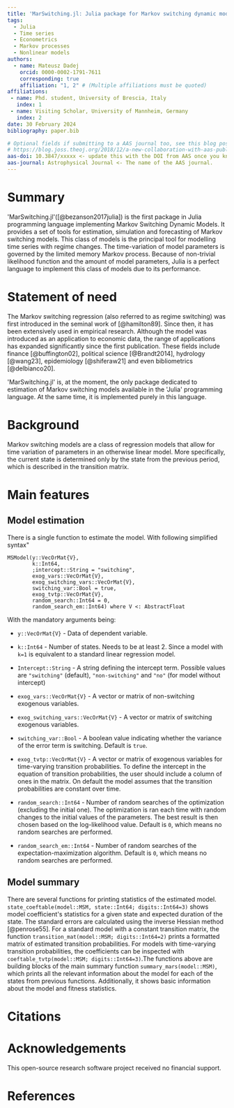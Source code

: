 ```yaml
---
title: 'MarSwitching.jl: Julia package for Markov switching dynamic models'
tags:
  - Julia
  - Time series
  - Econometrics
  - Markov processes 
  - Nonlinear models
authors:
  - name: Mateusz Dadej
    orcid: 0000-0002-1791-7611
    corresponding: true
    affiliation: "1, 2" # (Multiple affiliations must be quoted)
affiliations:
 - name: Phd. student, University of Brescia, Italy
   index: 1
 - name: Visiting Scholar, University of Mannheim, Germany
   index: 2
date: 30 February 2024
bibliography: paper.bib

# Optional fields if submitting to a AAS journal too, see this blog post:
# https://blog.joss.theoj.org/2018/12/a-new-collaboration-with-aas-publishing
aas-doi: 10.3847/xxxxx <- update this with the DOI from AAS once you know it.
aas-journal: Astrophysical Journal <- The name of the AAS journal.
---
```


# Summary

'MarSwitching.jl'([@bezanson2017julia]) is the first package in Julia programming language implementing Markov Switching Dynamic Models. It provides a set of tools for estimation, simulation and forecasting of Markov switching models. This class of models is the principal tool for modelling time series with regime changes. The time-variation of model parameters is governed by the limited memory Markov process. Because of non-trivial likelihood function and the amount of model parameters, Julia is a perfect language to implement this class of models due to its performance. 


# Statement of need

The Markov switching regression (also referred to as regime switching) was first introduced in the seminal work of [@hamilton89]. Since then, it has been extensively used in empirical research. Although the model was introduced as an application to economic data, the range of applications has expanded significantly since the first publication. These fields include finance [@buffington02], political science [@Brandt2014], hydrology [@wang23], epidemiology [@shiferaw21] and even bibliometrics [@delbianco20].

'MarSwitching.jl' is, at the moment, the only package dedicated to estimation of Markov switching models available in the 'Julia' programming language. At the same time, it is implemented purely in this language. 

# Background

Markov switching models are a class of regression models that allow for time variation of parameters in an otherwise linear model. More specifically, the current state is determined only by the state from the previous period, which is described in the transition matrix.



# Main features

## Model estimation

There is a single function to estimate the model. With following simplified syntax"

```
MSModel(y::VecOrMat{V},
        k::Int64,
        ;intercept::String = "switching",
        exog_vars::VecOrMat{V},
        exog_switching_vars::VecOrMat{V},
        switching_var::Bool = true,
        exog_tvtp::VecOrMat{V},
        random_search::Int64 = 0,
        random_search_em::Int64) where V <: AbstractFloat
```

With the mandatory arguments being:

- `y::VecOrMat{V}` - Data of dependent variable.
- `k::Int64` - Number of states. Needs to be at least 2. Since a model with `k=1` is equivalent to a standard linear regression model.

- `Intercept::String` - A string defining the intercept term. Possible values are `"switching"` (default), `"non-switching"` and `"no"` (for model without intercept)
- `exog_vars::VecOrMat{V}` - A vector or matrix of non-switching exogenous variables.
- `exog_switching_vars::VecOrMat{V}` - A vector or matrix of switching exogenous variables.
- `switching_var::Bool` - A boolean value indicating whether the variance of the error term is switching. Default is `true`.
- `exog_tvtp::VecOrMat{V}` - A vector or matrix of exogenous variables for time-varying transition probabilities. To define the intercept in the equation of transition probabilities, the user should include a column of ones in the matrix. On default the model assumes that the transition probabilities are constant over time.
- `random_search::Int64` - Number of random searches of the optimization (excluding the initial one). The optimization is ran each time with random changes to the initial values of the parameters. The best result is then chosen based on the log-likelihood value. Default is `0`, which means no random searches are performed.
- `random_search_em::Int64` - Number of random searches of the expectation-maximization algorithm. Default is `0`, which means no random searches are performed.

## Model summary


There are several functions for printing statistics of the estimated model. `state_coeftable(model::MSM, state::Int64; digits::Int64=3)` shows model coefficient's statistics for a given state and expected duration of the state. The standard errors are calculated using the inverse Hessian method [@penrose55]. For a standard model with a constant transition matrix, the function `transition_mat(model::MSM; digits::Int64=2)` prints a formatted matrix of estimated transition probabilities. For models with time-varying transition probabilities, the coefficients can be inspected with `coeftable_tvtp(model::MSM; digits::Int64=3)`.The functions above are building blocks of the main summary function `summary_mars(model::MSM)`, which prints all the relevant information about the model for each of the states from previous functions. Additionally, it shows basic information about the model and fitness statistics.

# Citations

# Acknowledgements

This open-source research software project received no financial support.

# References